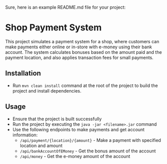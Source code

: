 Sure, here is an example README.md file for your project:

# Shop Payment System

This project simulates a payment system for a shop, where customers can make payments either online or in-store with e-money using their bank account. The system calculates bonuses based on the amount paid and the payment location, and also applies transaction fees for small payments.

## Installation

- Run `mvn clean install` command at the root of the project to build the project and install dependencies.

## Usage

- Ensure that the project is built successfully
- Run the project by executing the `java -jar <filename>.jar` command
- Use the following endpoints to make payments and get account information:
    - `/api/payment/{location}/{amount}` - Make a payment with specified location and amount
    - `/api/bankAccountOfEMoney` - Get the bonus amount of the account
    - `/api/money` - Get the e-money amount of the account



